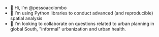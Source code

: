 - 👋 Hi, I’m @pessoacolombo
- 🌱 I’m using Python libraries to conduct advanced (and reproducible) spatial analysis
- 👀 I’m looking to collaborate on questions related to urban planning in global South, "informal" urbanization and urban health.
